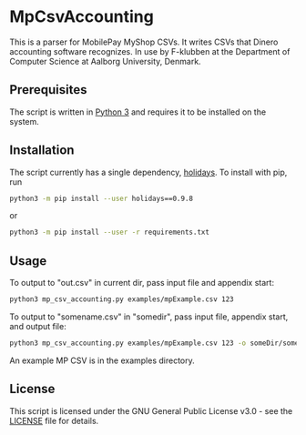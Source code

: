 # MpCsvAccounting

This is a parser for MobilePay MyShop CSVs. It writes CSVs that Dinero accounting software recognizes. In use by F-klubben at the Department of Computer Science at Aalborg University, Denmark.

## Prerequisites

The script is written in [Python 3](https://www.python.org/downloads/) and requires it to be installed on the system.

## Installation

The script currently has a single dependency, [holidays](https://github.com/dr-prodigy/python-holidays). To install with pip, run
```bash
python3 -m pip install --user holidays==0.9.8
```
or
```bash
python3 -m pip install --user -r requirements.txt
```

## Usage

To output to "out.csv" in current dir, pass input file and appendix start:
```bash
python3 mp_csv_accounting.py examples/mpExample.csv 123
```

To output to "somename.csv" in "somedir", pass input file, appendix start, and output file:
```bash
python3 mp_csv_accounting.py examples/mpExample.csv 123 -o someDir/somename.csv
```

An example MP CSV is in the examples directory.

## License

This script is licensed under the GNU General Public License v3.0 - see the [LICENSE](LICENSE) file for details.

